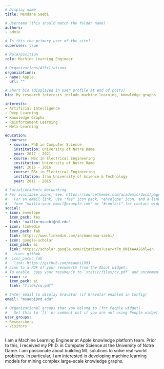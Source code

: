 ```yaml
---
# Display name
title: Mandana Saebi

# Username (this should match the folder name)
authors:
- admin

# Is this the primary user of the site?
superuser: true

# Role/position
role: Machine Learning Engineer

# Organizations/Affiliations
organizations:
- name: Apple
  url: ""

# Short bio (displayed in user profile at end of posts)
bio: My research interests include machine learning, knowledge graphs.

interests:
- Artificial Intelligence
- Deep Learning
- Knowledge Graphs
- Reinforcement Learning
- Meta-Learning

education:
  courses:
  - course: PhD in Computer Science
    institution: University of Notre Dame
    year: 2017 - 2021
  - course: MSc in Electrical Engineering
    institution: University of Notre Dame
    year: 2015 - 2016
  - course: BSc in Electrical Engineering
    institution: Iran University of Science & Technology
    year: 2011 - 2015

# Social/Academic Networking
# For available icons, see: https://sourcethemes.com/academic/docs/page-builder/#icons
#   For an email link, use "fas" icon pack, "envelope" icon, and a link in the
#   form "mailto:your-email@example.com" or "#contact" for contact widget.
social:
- icon: envelope
  icon_pack: fas
  link: 'mailto:msaebi@nd.edu' 
- icon: linkedin
  icon_pack: fab
  link: https://www.linkedin.com/in/mandana-saebi/
- icon: google-scholar
  icon_pack: ai
  link: https://scholar.google.com/citations?user=tFm_ONIAAAAJ&hl=en
# - icon: github
#  icon_pack: fab
#   link: https://github.com/msaebi1993
# Link to a PDF of your resume/CV from the About widget.
# To enable, copy your resume/CV to `static/files/cv.pdf` and uncomment the lines below.
- icon: cv
  icon_pack: ai
  link: "files/cv.pdf"

# Enter email to display Gravatar (if Gravatar enabled in Config)
email: "msaebi@nd.edu"

# Organizational groups that you belong to (for People widget)
#   Set this to `[]` or comment out if you are not using People widget.
user_groups:
- Researchers
- Visitors
---
```

I am a Machine Learning Engineer at Apple knowledge platform team. Prior to this, I received my Ph.D. in Computer Science at the University of Notre Dame. I am passionate about building ML solutions to solve real-world problems. In particular, I am interested in developing machine learning models for mining complex large-scale knowledge graphs.



